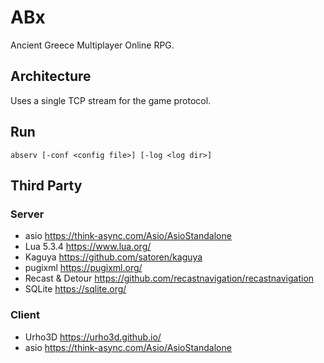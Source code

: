 # ABx

Ancient Greece Multiplayer Online RPG.

## Architecture

Uses a single TCP stream for the game protocol.

## Run

~~~
abserv [-conf <config file>] [-log <log dir>]
~~~

## Third Party

### Server

* asio https://think-async.com/Asio/AsioStandalone
* Lua 5.3.4 https://www.lua.org/
* Kaguya https://github.com/satoren/kaguya
* pugixml https://pugixml.org/
* Recast & Detour https://github.com/recastnavigation/recastnavigation
* SQLite https://sqlite.org/

### Client

* Urho3D https://urho3d.github.io/
* asio https://think-async.com/Asio/AsioStandalone
